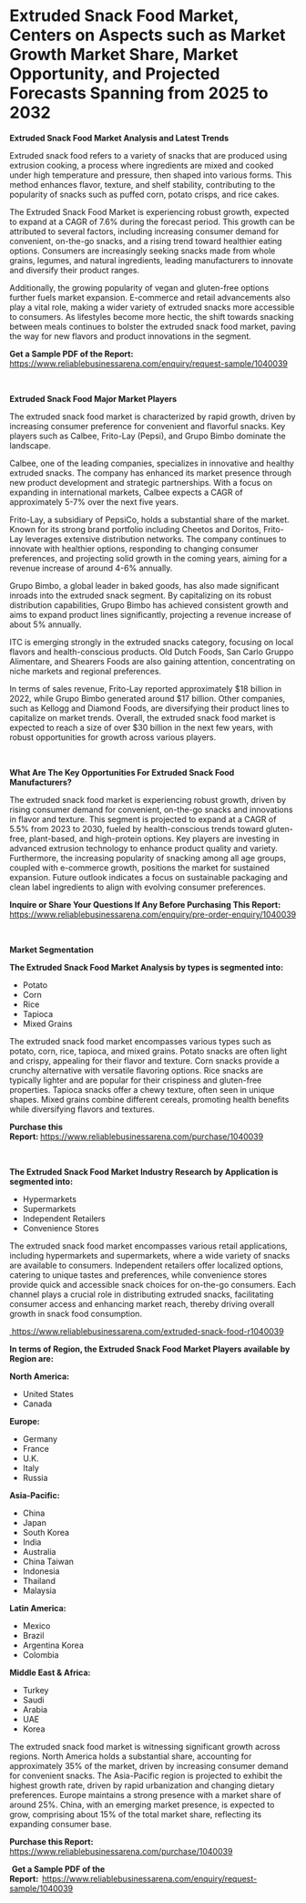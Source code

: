 <p><h1>Extruded Snack Food Market, Centers on Aspects such as Market Growth Market Share, Market Opportunity, and Projected Forecasts Spanning from 2025 to 2032</h1></p><p><strong>Extruded Snack Food Market Analysis and Latest Trends</strong></p>
<p><p>Extruded snack food refers to a variety of snacks that are produced using extrusion cooking, a process where ingredients are mixed and cooked under high temperature and pressure, then shaped into various forms. This method enhances flavor, texture, and shelf stability, contributing to the popularity of snacks such as puffed corn, potato crisps, and rice cakes.</p><p>The Extruded Snack Food Market is experiencing robust growth, expected to expand at a CAGR of 7.6% during the forecast period. This growth can be attributed to several factors, including increasing consumer demand for convenient, on-the-go snacks, and a rising trend toward healthier eating options. Consumers are increasingly seeking snacks made from whole grains, legumes, and natural ingredients, leading manufacturers to innovate and diversify their product ranges.</p><p>Additionally, the growing popularity of vegan and gluten-free options further fuels market expansion. E-commerce and retail advancements also play a vital role, making a wider variety of extruded snacks more accessible to consumers. As lifestyles become more hectic, the shift towards snacking between meals continues to bolster the extruded snack food market, paving the way for new flavors and product innovations in the segment.</p></p>
<p><strong>Get a Sample PDF of the Report:&nbsp;</strong> <a href="https://www.reliablebusinessarena.com/enquiry/request-sample/1040039?utm_campaign=3646&utm_medium=2&utm_source=Github&utm_content=ia&utm_term=16042025&utm_id=extruded-snack-food">https://www.reliablebusinessarena.com/enquiry/request-sample/1040039</a></p>
<p>&nbsp;</p>
<p><strong>Extruded Snack Food Major Market Players</strong></p>
<p><p>The extruded snack food market is characterized by rapid growth, driven by increasing consumer preference for convenient and flavorful snacks. Key players such as Calbee, Frito-Lay (Pepsi), and Grupo Bimbo dominate the landscape.</p><p>Calbee, one of the leading companies, specializes in innovative and healthy extruded snacks. The company has enhanced its market presence through new product development and strategic partnerships. With a focus on expanding in international markets, Calbee expects a CAGR of approximately 5-7% over the next five years.</p><p>Frito-Lay, a subsidiary of PepsiCo, holds a substantial share of the market. Known for its strong brand portfolio including Cheetos and Doritos, Frito-Lay leverages extensive distribution networks. The company continues to innovate with healthier options, responding to changing consumer preferences, and projecting solid growth in the coming years, aiming for a revenue increase of around 4-6% annually.</p><p>Grupo Bimbo, a global leader in baked goods, has also made significant inroads into the extruded snack segment. By capitalizing on its robust distribution capabilities, Grupo Bimbo has achieved consistent growth and aims to expand product lines significantly, projecting a revenue increase of about 5% annually.</p><p>ITC is emerging strongly in the extruded snacks category, focusing on local flavors and health-conscious products. Old Dutch Foods, San Carlo Gruppo Alimentare, and Shearers Foods are also gaining attention, concentrating on niche markets and regional preferences.</p><p>In terms of sales revenue, Frito-Lay reported approximately $18 billion in 2022, while Grupo Bimbo generated around $17 billion. Other companies, such as Kellogg and Diamond Foods, are diversifying their product lines to capitalize on market trends. Overall, the extruded snack food market is expected to reach a size of over $30 billion in the next few years, with robust opportunities for growth across various players.</p></p>
<p>&nbsp;</p>
<p><strong>What Are The Key Opportunities For Extruded Snack Food Manufacturers?</strong></p>
<p><p>The extruded snack food market is experiencing robust growth, driven by rising consumer demand for convenient, on-the-go snacks and innovations in flavor and texture. This segment is projected to expand at a CAGR of 5.5% from 2023 to 2030, fueled by health-conscious trends toward gluten-free, plant-based, and high-protein options. Key players are investing in advanced extrusion technology to enhance product quality and variety. Furthermore, the increasing popularity of snacking among all age groups, coupled with e-commerce growth, positions the market for sustained expansion. Future outlook indicates a focus on sustainable packaging and clean label ingredients to align with evolving consumer preferences.</p></p>
<p><strong>Inquire or Share Your Questions If Any Before Purchasing This Report:</strong> <a href="https://www.reliablebusinessarena.com/enquiry/pre-order-enquiry/1040039?utm_campaign=3646&utm_medium=2&utm_source=Github&utm_content=ia&utm_term=16042025&utm_id=extruded-snack-food">https://www.reliablebusinessarena.com/enquiry/pre-order-enquiry/1040039</a></p>
<p>&nbsp;</p>
<p><strong>Market Segmentation</strong></p>
<p><strong>The Extruded Snack Food Market Analysis by types is segmented into:</strong></p>
<p><ul><li>Potato</li><li>Corn</li><li>Rice</li><li>Tapioca</li><li>Mixed Grains</li></ul></p>
<p><p>The extruded snack food market encompasses various types such as potato, corn, rice, tapioca, and mixed grains. Potato snacks are often light and crispy, appealing for their flavor and texture. Corn snacks provide a crunchy alternative with versatile flavoring options. Rice snacks are typically lighter and are popular for their crispiness and gluten-free properties. Tapioca snacks offer a chewy texture, often seen in unique shapes. Mixed grains combine different cereals, promoting health benefits while diversifying flavors and textures.</p></p>
<p><strong>Purchase this Report:&nbsp;</strong><a href="https://www.reliablebusinessarena.com/purchase/1040039?utm_campaign=3646&utm_medium=2&utm_source=Github&utm_content=ia&utm_term=16042025&utm_id=extruded-snack-food">https://www.reliablebusinessarena.com/purchase/1040039</a></p>
<p>&nbsp;</p>
<p><strong>The Extruded Snack Food Market Industry Research by Application is segmented into:</strong></p>
<p><ul><li>Hypermarkets</li><li>Supermarkets</li><li>Independent Retailers</li><li>Convenience Stores</li></ul></p>
<p><p>The extruded snack food market encompasses various retail applications, including hypermarkets and supermarkets, where a wide variety of snacks are available to consumers. Independent retailers offer localized options, catering to unique tastes and preferences, while convenience stores provide quick and accessible snack choices for on-the-go consumers. Each channel plays a crucial role in distributing extruded snacks, facilitating consumer access and enhancing market reach, thereby driving overall growth in snack food consumption.</p></p>
<p><a href="https://www.reliablebusinessarena.com/extruded-snack-food-r1040039?utm_campaign=3646&utm_medium=2&utm_source=Github&utm_content=ia&utm_term=16042025&utm_id=extruded-snack-food">&nbsp;https://www.reliablebusinessarena.com/extruded-snack-food-r1040039</a></p>
<p><strong>In terms of Region, the Extruded Snack Food Market Players available by Region are:</strong></p>
<p>
    <p> <strong> North America: </strong>
        <ul>
            <li>United States</li>
            <li>Canada</li>
        </ul>
        </p> 
    <p> <strong> Europe: </strong>
        <ul>
            <li>Germany</li>
            <li>France</li>
            <li>U.K.</li>
            <li>Italy</li>
            <li>Russia</li>
        </ul>
        </p> 
    <p> <strong> Asia-Pacific: </strong>
        <ul>
            <li>China</li>
            <li>Japan</li>
            <li>South Korea</li>
            <li>India</li>
            <li>Australia</li>
            <li>China Taiwan</li>
            <li>Indonesia</li>
            <li>Thailand</li>
            <li>Malaysia</li>
        </ul>
        </p> 
    <p> <strong> Latin America: </strong>
        <ul>
            <li>Mexico</li>
            <li>Brazil</li>
            <li>Argentina Korea</li>
            <li>Colombia</li>
        </ul>
        </p> 
    <p> <strong> Middle East & Africa: </strong>
        <ul>
            <li>Turkey</li>
            <li>Saudi</li>
            <li>Arabia</li>
            <li>UAE</li>
            <li>Korea</li>
        </ul>
    </p>
    </p>
<p><p>The extruded snack food market is witnessing significant growth across regions. North America holds a substantial share, accounting for approximately 35% of the market, driven by increasing consumer demand for convenient snacks. The Asia-Pacific region is projected to exhibit the highest growth rate, driven by rapid urbanization and changing dietary preferences. Europe maintains a strong presence with a market share of around 25%. China, with an emerging market presence, is expected to grow, comprising about 15% of the total market share, reflecting its expanding consumer base.</p></p>
<p><strong>Purchase this Report: </strong><a href="https://www.reliablebusinessarena.com/purchase/1040039?utm_campaign=3646&utm_medium=2&utm_source=Github&utm_content=ia&utm_term=16042025&utm_id=extruded-snack-food">https://www.reliablebusinessarena.com/purchase/1040039</a></p>
<p>&nbsp;<strong>Get a Sample PDF of the Report:&nbsp;&nbsp;</strong><a href="https://www.reliablebusinessarena.com/enquiry/request-sample/1040039?utm_campaign=3646&utm_medium=2&utm_source=Github&utm_content=ia&utm_term=16042025&utm_id=extruded-snack-food">https://www.reliablebusinessarena.com/enquiry/request-sample/1040039</a></p>
<p><strong></strong></p>
<p><p></p><p></p><p></p></p>